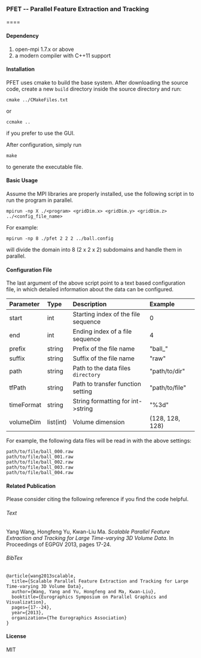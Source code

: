 ### PFET -- Parallel Feature Extraction and Tracking
====

#### Dependency

1. open-mpi 1.7.x or above
2. a modern compiler with C++11 support

#### Installation

PFET uses cmake to build the base system. After downloading the source code, create a new ``build`` directory inside the source directory and run:

    cmake ../CMakeFiles.txt

or 

    ccmake ..

if you prefer to use the GUI. 

After configuration, simply run

    make

to generate the executable file.

#### Basic Usage

Assume the MPI libraries are properly installed, use the following script in to run the program in parallel.

    mpirun -np X ./<program> <gridDim.x> <gridDim.y> <gridDim.z> ../<config_file_name>
    
For example:

    mpirun -np 8 ./pfet 2 2 2 ../ball.config
    
will divide the domain into 8 (2 x 2 x 2) subdomains and handle them in parallel.

#### Configuration File

The last argument of the above script point to a text based configuration file, in which detailed information about the data can be configured.

| Parameter  | Type      | Description                          | Example         | 
|:---------- |:--------- |:------------------------------------ | :-------------- |
| start      | int       | Starting index of the file sequence  | 0               |
| end        | int       | Ending index of a file sequence      | 4               |
| prefix     | string    | Prefix of the file name              | "ball_"         |
| suffix     | string    | Suffix of the file name              | "raw"           |
| path       | string    | Path to the data files ``directory`` | "path/to/dir"   |
| tfPath     | string    | Path to transfer function setting    | "path/to/file"  |
| timeFormat | string    | String formatting for int->string    | "%3d"           |
| volumeDim  | list(int) | Volume dimension                     | (128, 128, 128) |

For example, the following data files will be read in with the above settings:

    path/to/file/ball_000.raw
    path/to/file/ball_001.raw
    path/to/file/ball_002.raw
    path/to/file/ball_003.raw
    path/to/file/ball_004.raw

#### Related Publication

Please consider citing the following reference if you find the code helpful.

###### Text

Yang Wang, Hongfeng Yu, Kwan-Liu Ma. *Scalable Parallel Feature Extraction and Tracking for Large Time-varying 3D Volume Data*. In Proceedings of EGPGV 2013, pages 17-24.

###### BibTex

    @article{wang2013scalable,
      title={Scalable Parallel Feature Extraction and Tracking for Large Time-varying 3D Volume Data},
      author={Wang, Yang and Yu, Hongfeng and Ma, Kwan-Liu},
      booktitle={Eurographics Symposium on Parallel Graphics and Visualization},
      pages={17--24},
      year={2013},
      organization={The Eurographics Association}
    }

#### License
MIT
